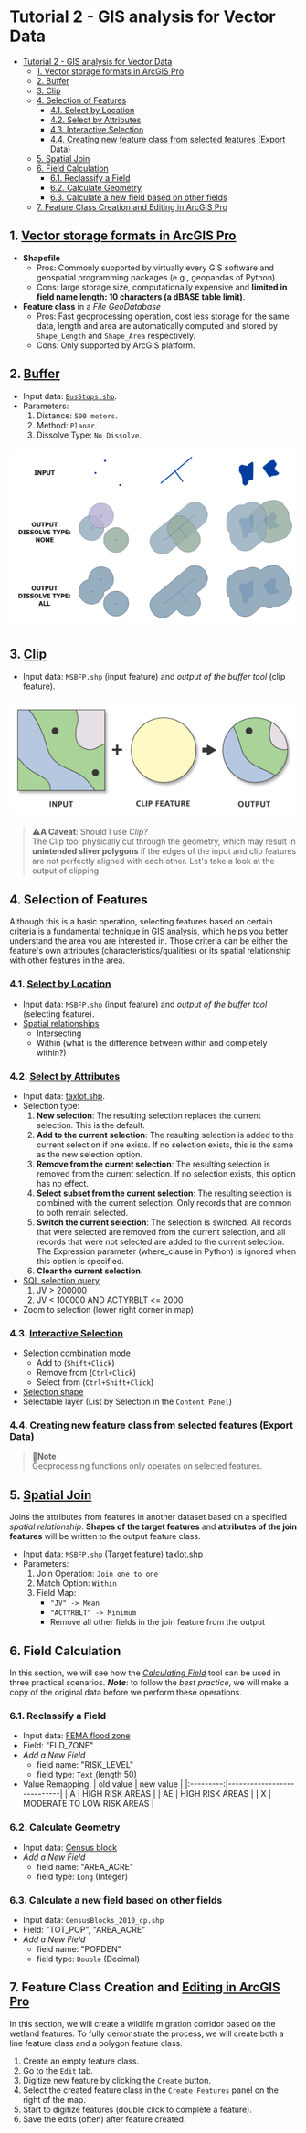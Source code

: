 # Tutorial 2 - GIS analysis for Vector Data

- [Tutorial 2 - GIS analysis for Vector Data](#tutorial-2---gis-analysis-for-vector-data)
  - [1. Vector storage formats in ArcGIS Pro](#1-vector-storage-formats-in-arcgis-pro)
  - [2. Buffer](#2-buffer)
  - [3. Clip](#3-clip)
  - [4. Selection of Features](#4-selection-of-features)
    - [4.1. Select by Location](#41-select-by-location)
    - [4.2. Select by Attributes](#42-select-by-attributes)
    - [4.3. Interactive Selection](#43-interactive-selection)
    - [4.4. Creating new feature class from selected features (Export Data)](#44-creating-new-feature-class-from-selected-features-export-data)
  - [5. Spatial Join](#5-spatial-join)
  - [6. Field Calculation](#6-field-calculation)
    - [6.1. Reclassify a Field](#61-reclassify-a-field)
    - [6.2. Calculate Geometry](#62-calculate-geometry)
    - [6.3. Calculate a new field based on other fields](#63-calculate-a-new-field-based-on-other-fields)
  - [7. Feature Class Creation and Editing in ArcGIS Pro](#7-feature-class-creation-and-editing-in-arcgis-pro)

## 1. [Vector storage formats in ArcGIS Pro](https://www.esri.com/arcgis-blog/products/arcgis-pro/data-management/using-common-gis-data-types-in-arcgis-pro/)

- **Shapefile**
  - Pros: Commonly supported by virtually every GIS software and geospatial
    programming packages (e.g., geopandas of Python).
  - Cons: large storage size, computationally expensive and **limited in field
    name length: 10 characters (a dBASE table limit)**.
- **Feature class** in a _File GeoDatabase_
  - Pros: Fast geoprocessing operation, cost less storage for the same data,
    length and area are automatically computed and stored by ```Shape_Length```
    and ```Shape_Area``` respectively.
  - Cons: Only supported by ArcGIS platform.

## 2. [Buffer](https://pro.arcgis.com/en/pro-app/latest/tool-reference/analysis/buffer.htm)

- Input data: [```BusStops.shp```](../datasets/transit.md).
- Parameters:
  1. Distance: ```500 meters```.
  2. Method: ```Planar```.
  3. Dissolve Type: ```No Dissolve```.

<img vspace="5px" src="img/buffer.png">

## 3. [Clip](https://pro.arcgis.com/en/pro-app/latest/tool-reference/analysis/clip.htm)

- Input data: ```MSBFP.shp``` (input feature) and _output of the buffer tool_
  (clip feature).

<img src="img/clip.png" vspace="5px">

> :warning:**A Caveat**: Should I use _Clip_?<br>
> The Clip tool physically cut through the geometry, which may result in
> **unintended sliver polygons** if the edges of the input and clip features
> are not perfectly aligned with each other.
> Let's take a look at the output of clipping.

## 4. Selection of Features

Although this is a basic operation, selecting features based on certain
criteria is a fundamental technique in GIS analysis, which helps you better
understand the area you are interested in.
Those criteria can be either the feature's own attributes
(characteristics/qualities) or its spatial relationship with other features in
the area.

### 4.1. [Select by Location](https://pro.arcgis.com/en/pro-app/latest/help/mapping/navigation/select-features-by-location.htm)

- Input data: ```MSBFP.shp``` (input feature) and _output of the buffer tool_
  (selecting feature).
- [Spatial relationships](https://pro.arcgis.com/en/pro-app/latest/tool-reference/data-management/select-by-location-graphical-examples.htm)
  - Intersecting
  - Within (what is the difference between within and completely within?)

### 4.2. [Select by Attributes](https://pro.arcgis.com/en/pro-app/latest/help/mapping/navigation/select-features-using-attributes.htm)

- Input data: [taxlot.shp](../tutorials/1-software_and_data.md#property).
- Selection type:
  1. **New selection**: The resulting selection replaces the current selection.
     This is the default.
  2. **Add to the current selection**: The resulting selection is added to the
     current selection if one exists.
     If no selection exists, this is the same as the new selection option.
  3. **Remove from the current selection**: The resulting selection is removed
     from the current selection.
     If no selection exists, this option has no effect.
  4. **Select subset from the current selection**: The resulting selection is
    combined with the current selection.
    Only records that are common to both remain selected.
  5. **Switch the current selection**: The selection is switched.
     All records that were selected are removed from the current selection, and
     all records that were not selected are added to the current selection.
     The Expression parameter (where_clause in Python) is ignored when this
     option is specified.
  6. **Clear the current selection**.
- [SQL selection query](https://pro.arcgis.com/en/pro-app/latest/help/mapping/navigation/sql-reference-for-elements-used-in-query-expressions.htm)
  1. JV > 200000
  2. JV < 100000 AND ACTYRBLT <= 2000
- Zoom to selection (lower right corner in map)

### 4.3. [Interactive Selection](https://pro.arcgis.com/en/pro-app/latest/help/mapping/navigation/selection-options.htm)

- Selection combination mode
  - Add to (`Shift+Click`)
  - Remove from (`Ctrl+Click`)
  - Select from (`Ctrl+Shift+Click`)
- [Selection shape](https://pro.arcgis.com/en/pro-app/latest/help/mapping/navigation/select-features-interactively.htm#ESRI_SECTION1_EDB7A6492B3D4521B934412A3A2CFDF1)
- Selectable layer (List by Selection in the `Content Panel`)

### 4.4. Creating new feature class from selected features (Export Data)

> :notebook_with_decorative_cover:**Note**<br>
> Geoprocessing functions only operates on selected features.

## 5. [Spatial Join](https://pro.arcgis.com/en/pro-app/latest/tool-reference/analysis/spatial-join.htm)

Joins the attributes from features in another dataset based on a specified
_spatial relationship_.
**Shapes of the target features** and **attributes of the join features** will
be written to the output feature class.

- Input data: `MSBFP.shp` (Target feature) [taxlot.shp](../tutorials/1-software_and_data.md#property)
- Parameters:
  1. Join Operation: `Join one to one`
  2. Match Option:  `Within`
  3. Field Map:
      - `"JV" -> Mean`
      - `"ACTYRBLT" -> Minimum`
      - Remove all other fields in the join feature from the output

## 6. Field Calculation

In this section, we will see how the [_Calculating Field_](https://pro.arcgis.com/en/pro-app/latest/tool-reference/data-management/calculate-field.htm) tool can be used in three practical scenarios.
**_Note_**: to follow the _best practice_, we will make a copy of the original
data before we perform these operations.

### 6.1. Reclassify a Field

- Input data: [FEMA flood zone](1-software_and_data.md#critical_zones)
- Field: "FLD_ZONE"
- _Add a New Field_
  - field name: "RISK_LEVEL"
  - field type: `Text` (length 50)
- Value Remapping:
  | old value | new value                  |
  |:---------:|----------------------------|
  | A         | HIGH RISK AREAS            |
  | AE        | HIGH RISK AREAS            |
  | X         | MODERATE TO LOW RISK AREAS |

### 6.2. Calculate Geometry

- Input data: [Census block](../datasets/census/census.md)
- _Add a New Field_
  - field name: "AREA_ACRE"
  - field type: `Long` (Integer)

### 6.3. Calculate a new field based on other fields

- Input data: `CensusBlocks_2010_cp.shp`
- Field: "TOT_POP", "AREA_ACRE"
- _Add a New Field_
  - field name: "POPDEN"
  - field type: `Double` (Decimal)

## 7. Feature Class Creation and [Editing in ArcGIS Pro](https://pro.arcgis.com/en/pro-app/latest/help/editing/overview-of-desktop-editing.htm)

In this section, we will create a wildlife migration corridor based on the
wetland features.
To fully demonstrate the process, we will create both a line feature class and
a polygon feature class.

1. Create an empty feature class.
2. Go to the `Edit` tab.
3. Digitize new feature by clicking the `Create` button.
4. Select the created feature class in the `Create Features` panel on the
   right of the map.
5. Start to digitize features (double click to complete a feature).
6. Save the edits (often) after feature created.
